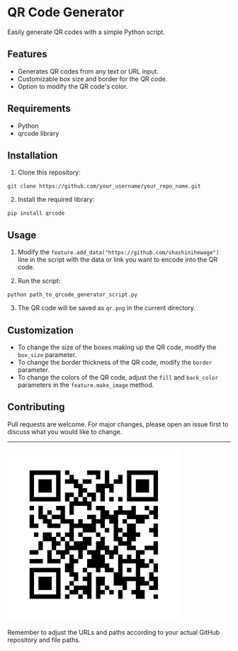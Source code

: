 # QR Code Generator

Easily generate QR codes with a simple Python script.

## Features

- Generates QR codes from any text or URL input.
- Customizable box size and border for the QR code.
- Option to modify the QR code's color.

## Requirements

- Python
- qrcode library

## Installation

1. Clone this repository:

```
git clone https://github.com/your_username/your_repo_name.git
```

2. Install the required library:

```
pip install qrcode
```

## Usage

1. Modify the `feature.add_data("https://github.com/shashinihewage")` line in the script with the data or link you want to encode into the QR code.

2. Run the script:

```
python path_to_qrcode_generator_script.py
```

3. The QR code will be saved as `qr.png` in the current directory.

## Customization

- To change the size of the boxes making up the QR code, modify the `box_size` parameter.
- To change the border thickness of the QR code, modify the `border` parameter.
- To change the colors of the QR code, adjust the `fill` and `back_color` parameters in the `feature.make_image` method.

## Contributing

Pull requests are welcome. For major changes, please open an issue first to discuss what you would like to change.


---

![qr](qr.png)

Remember to adjust the URLs and paths according to your actual GitHub repository and file paths.
